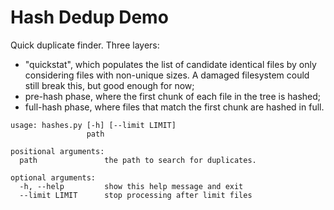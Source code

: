 # Hash Dedup Demo

Quick duplicate finder. Three layers:

* "quickstat", which populates the list of candidate identical files by only
    considering files with non-unique sizes. A damaged filesystem could still
    break this, but good enough for now;
* pre-hash phase, where the first chunk of each file in the tree is hashed;
* full-hash phase, where files that match the first chunk are hashed in full.

```
usage: hashes.py [-h] [--limit LIMIT]
                 path

positional arguments:
  path               the path to search for duplicates.

optional arguments:
  -h, --help         show this help message and exit
  --limit LIMIT      stop processing after limit files
```
